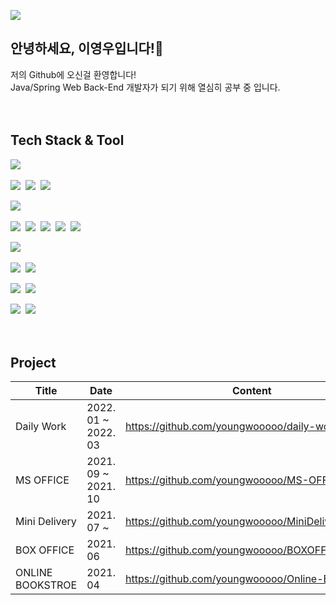 ![](https://img.shields.io/github/followers/youngwooooo?style=social)

## 안녕하세요, 이영우입니다!👋

저의 Github에 오신걸 환영합니다!<br>
Java/Spring Web Back-End 개발자가 되기 위해 열심히 공부 중 입니다.
<br><br><br>


## Tech Stack & Tool
<img src="https://img.shields.io/badge/Java-007396?style=flat-square&logo=JAVA&logoColor=white" />&nbsp;

<img src="https://img.shields.io/badge/Spring-6DB33F?style=flat-square&logo=SPRING&logoColor=white" />&nbsp;
<img src="https://img.shields.io/badge/SpringBoot-6DB33F?style=flat-square&logo=SPRINGBOOT&logoColor=white" />&nbsp;
<img src="https://img.shields.io/badge/SpringSecurity-6DB33F?style=flat-square&logo=SPRINGSECURITY&logoColor=white" />&nbsp;

<img src="https://img.shields.io/badge/JavaScript-F7DF1E?style=flat-square&logo=JAVASCRIPT&logoColor=white" />&nbsp;

<img src="https://img.shields.io/badge/jQuery-0769AD?style=flat-square&logo=JQUERY&logoColor=white" />&nbsp;
<img src="https://img.shields.io/badge/HTML5-E34F26?style=flat-square&logo=HTML5&logoColor=white" />&nbsp;
<img src="https://img.shields.io/badge/CSS3-1572B6?style=flat-square&logo=CSS3&logoColor=white" />&nbsp;
<img src="https://img.shields.io/badge/Bootstrap-7952B3?style=flat-square&logo=BOOTSTRAP&logoColor=white" />&nbsp;
<img src="https://img.shields.io/badge/Thymeleaf-005F0F?style=flat-square&logo=THYMELEAF&logoColor=white" />&nbsp;

<img src="https://img.shields.io/badge/Oracle-F80000?style=flat-square&logo=ORACLE&logoColor=white" />&nbsp;

<img src="https://img.shields.io/badge/Maven-C71A36?style=flat-square&logo=ApacheMaven&logoColor=white" />&nbsp;
<img src="https://img.shields.io/badge/Gradle-02303A?style=flat-square&logo=Gradle&logoColor=white" />&nbsp;

<img src="https://img.shields.io/badge/SVN-809CC9?style=flat-square&logo=Subversion&logoColor=white" />&nbsp;
<img src="https://img.shields.io/badge/Git-F05032?style=flat-square&logo=Git&logoColor=white" />&nbsp;

<img src="https://img.shields.io/badge/Eclipse-2C2255?style=flat-square&logo=EclipseIDE&logoColor=white" />&nbsp;
<img src="https://img.shields.io/badge/IntelliJ-000000?style=flat-square&logo=IntelliJIDEA&logoColor=white" />&nbsp;
<br><br><br>


## Project

| Title | Date | Content |
| ------ | ------ | ------ |
| Daily Work | 2022. 01 ~ 2022. 03 | https://github.com/youngwooooo/daily-work |
| MS OFFICE | 2021. 09 ~ 2021. 10 | https://github.com/youngwooooo/MS-OFFICE |
| Mini Delivery | 2021. 07 ~ | https://github.com/youngwooooo/MiniDeliveryProject |
| BOX OFFICE | 2021. 06 | https://github.com/youngwooooo/BOXOFFICE |
| ONLINE BOOKSTROE | 2021. 04 | https://github.com/youngwooooo/Online-Bookstore |
